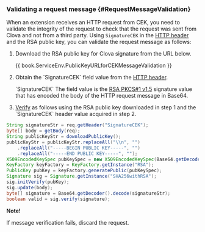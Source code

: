 ### Validating a request message {#RequestMessageValidation}

When an extension receives an HTTP request from CEK, you need to validate the integrity of the request to check that the request was sent from Clova and not from a third party. Using `SignatureCEK` in the [HTTP header](#HTTPHeader) and the RSA public key, you can validate the request message as follows:

<ol>
  <li><p>Download the RSA public key for Clova signature from the URL below.</p>
<p>{{ book.ServiceEnv.PublicKeyURLforCEKMessageValidation }}</p></li>
  <li><p>Obtain the `SignatureCEK` field value from the <a href="/CEK/References/CEK_API.html#HTTPHeader">HTTP header</a>.</p><p>`SignatureCEK` The field value is the <a href="https://tools.ietf.org/html/rfc3447" target="_blank">RSA PKCS#1 v1.5</a> signature value that has encoded the body of the HTTP request message in Base64.</p></li>
  <li><a href="https://tools.ietf.org/html/rfc3447#section-5.2" target="_blank">Verify</a> as follows using the RSA public key downloaded in step 1 and the `SignatureCEK` header value acquired in step 2.</li>
</ol>

```java
String signatureStr = req.getHeader("SignatureCEK");
byte[] body = getBody(req);
String publicKeyStr = downloadPublicKey();
publicKeyStr = publicKeyStr.replaceAll("\\n", "")
    .replaceAll("-----BEGIN PUBLIC KEY-----", "")
    .replaceAll("-----END PUBLIC KEY-----", "");
X509EncodedKeySpec pubKeySpec = new X509EncodedKeySpec(Base64.getDecoder().decode(publicKeyStr));
KeyFactory keyFactory = KeyFactory.getInstance("RSA");
PublicKey pubKey = keyFactory.generatePublic(pubKeySpec);
Signature sig = Signature.getInstance("SHA256withRSA");
sig.initVerify(pubKey);
sig.update(body);
byte[] signature = Base64.getDecoder().decode(signatureStr);
boolean valid = sig.verify(signature);
```

<div class="note">
  <p><strong>Note!</strong></p>
  <p>If message verification fails, discard the request.</p>
</div>
